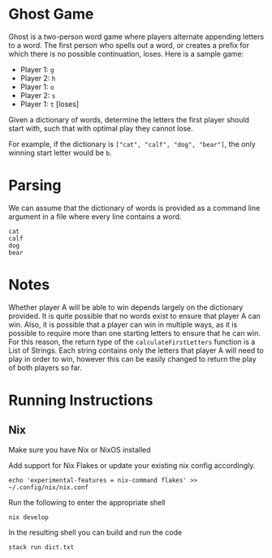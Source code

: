 # Ghost Game
Ghost is a two-person word game where players alternate appending letters to a word. The first person who spells out a word, or creates a prefix for which there is no possible continuation, loses. Here is a sample game:

- Player 1: `g`
- Player 2: `h`
- Player 1: `o`
- Player 2: `s`
- Player 1: `t` [loses]

Given a dictionary of words, determine the letters the first player should start with, such that with optimal play they cannot lose.

For example, if the dictionary is `["cat", "calf", "dog", "bear"]`, the only winning start letter would be `b`.

# Parsing
We can assume that the dictionary of words is provided as a command line argument in a file where every line contains a word.

```
cat
calf
dog
bear
```

# Notes
Whether player A will be able to win depends largely on the dictionary provided. It is quite possible that no words exist to ensure that player A can win. Also, it is possible that a player can win in multiple ways, as it is possible to require more than one starting letters to ensure that he can win. For this reason, the return type of the `calculateFirstLetters` function is a List of Strings. Each string contains only the letters that player A will need to play in order to win, however this can be easily changed to return the play of both players so far.

# Running Instructions
## Nix
Make sure you have Nix or NixOS installed

Add support for Nix Flakes or update your existing nix config accordingly.

```
echo 'experimental-features = nix-command flakes' >> ~/.config/nix/nix.conf
```

Run the following to enter the appropriate shell
```
nix develop
```

In the resulting shell you can build and run the code
```
stack run dict.txt
```
